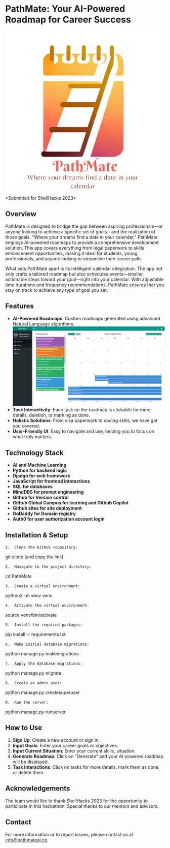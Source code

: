 # PathMate: Your AI-Powered Roadmap for Career Success
<p align="center">
  <img src="logo.png" alt="PathMate Logo">
</p>
*Submitted for ShellHacks 2023*

## Overview
PathMate is designed to bridge the gap between aspiring professionals—or anyone looking to achieve a specific set of goals—and the realization of those goals. "Where your dreams find a date in your calendar," PathMate employs AI-powered roadmaps to provide a comprehensive development solution. This app covers everything from legal paperwork to skills enhancement opportunities, making it ideal for students, young professionals, and anyone looking to streamline their career path.

What sets PathMate apart is its intelligent calendar integration. The app not only crafts a tailored roadmap but also schedules events—smaller, actionable steps toward your goal—right into your calendar. With adjustable time durations and frequency recommendations, PathMate ensures that you stay on track to achieve any type of goal you set.

## Features
- **AI-Powered Roadmaps**: Custom roadmaps generated using advanced Natural Language algorithms.
![AI-Powered Roadmaps](screenshot1.png)
- **Task Interactivity**: Each task on the roadmap is clickable for more details, deletion, or marking as done.
- **Holistic Solutions**: From visa paperwork to coding skills, we have got you covered.
- **User-Friendly UI**: Easy to navigate and use, helping you to focus on what truly matters.

## Technology Stack
- **AI and Machine Learning**
- **Python for backend logic**
- **Django for web framework**
- **JavaScript for frontend interactions**
- **SQL for databases**
- **MindDBS for prompt engineering**
- **Github for Version control**
- **Github Global Campus for learning and Github Copilot**
- **Github sites for site deployment**
- **GoDaddy for Domain registry**
- **Auth0 for user authorization account login**

## Installation & Setup
	1.	Clone the GitHub repository:

git clone [and copy the link]


	2.	Navigate to the project directory:

cd PathMate


	3.	Create a virtual environment:

python3 -m venv venv


	4.	Activate the virtual environment:

source venv/bin/activate


	5.	Install the required packages:

pip install -r requirements.txt


	6.	Make initial database migrations:

python manage.py makemigrations


	7.	Apply the database migrations:

python manage.py migrate


	8.	Create an admin user:

python manage.py createsuperuser


	9.	Run the server:

python manage.py runserver



## How to Use
1. **Sign Up**: Create a new account or sign in.
2. **Input Goals**: Enter your career goals or objectives.
3. **Input Current Situation**: Enter your current skills, situation.
4. **Generate Roadmap**: Click on "Generate" and your AI-powered roadmap will be displayed.
5. **Task Interactions**: Click on tasks for more details, mark them as done, or delete them.

## Acknowledgements
The team would like to thank ShellHacks 2023 for the opportunity to participate in this hackathon. Special thanks to our mentors and advisors.

## Contact
For more information or to report issues, please contact us at [info@pathmateai.co](mailto:info@pathmateai.co).
